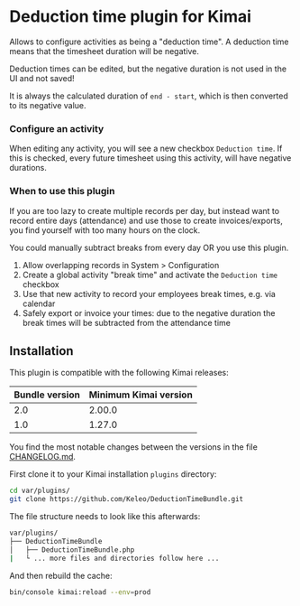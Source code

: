 # Deduction time plugin for Kimai

Allows to configure activities as being a "deduction time".
A deduction time means that the timesheet duration will be negative.

Deduction times can be edited, but the negative duration is not used in the UI and not saved!

It is always the calculated duration of `end - start`, which is then converted to its negative value.

### Configure an activity

When editing any activity, you will see a new checkbox `Deduction time`.
If this is checked, every future timesheet using this activity, will have negative durations.

### When to use this plugin

If you are too lazy to create multiple records per day, but instead want to record entire days (attendance) and use those to create invoices/exports, 
you find yourself with too many hours on the clock.

You could manually subtract breaks from every day OR you use this plugin.

1. Allow overlapping records in System > Configuration
2. Create a global activity "break time" and activate the `Deduction time` checkbox
3. Use that new activity to record your employees break times, e.g. via calendar
4. Safely export or invoice your times: due to the negative duration the break times will be subtracted from the attendance time

## Installation

This plugin is compatible with the following Kimai releases:

| Bundle version | Minimum Kimai version |
|----------------|-----------------------|
| 2.0            | 2.00.0                |
| 1.0            | 1.27.0                |

You find the most notable changes between the versions in the file [CHANGELOG.md](CHANGELOG.md).

First clone it to your Kimai installation `plugins` directory:
```bash
cd var/plugins/
git clone https://github.com/Keleo/DeductionTimeBundle.git
```

The file structure needs to look like this afterwards:

```bash
var/plugins/
├── DeductionTimeBundle
│   ├── DeductionTimeBundle.php
|   └ ... more files and directories follow here ... 
```

And then rebuild the cache: 
```bash
bin/console kimai:reload --env=prod
```
